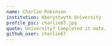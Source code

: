 ```yaml
---
name: Charlie Robinson
institution: Aberystwyth University
profile_pic: charlie67.jpg 
quote: University? Completed it mate.
github_user: charlie67
---
```

